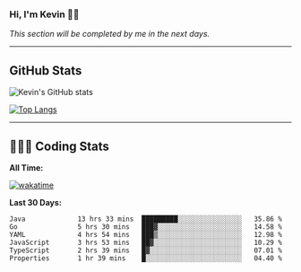 ### Hi, I'm Kevin 👋🏻

_This section will be completed by me in the next days._


--- 
## GitHub Stats
![Kevin's GitHub stats](https://github-readme-stats.vercel.app/api?username=kevin-kraus&show_icons=true&theme=dark)

[![Top Langs](https://github-readme-stats.vercel.app/api/top-langs/?username=kevin-kraus&layout=compact&theme=dark)]()

---
## 🧑🏻‍💻 Coding Stats

**All Time:**

[![wakatime](https://wakatime.com/badge/user/2ee1869b-72a2-4c21-b5f7-e95432f5a1cf.svg?style=flat)](https://wakatime.com/@2ee1869b-72a2-4c21-b5f7-e95432f5a1cf)

**Last 30 Days:**

<!--START_SECTION:waka-->

```text
Java             13 hrs 33 mins  █████████░░░░░░░░░░░░░░░░   35.86 %
Go               5 hrs 30 mins   ███▓░░░░░░░░░░░░░░░░░░░░░   14.58 %
YAML             4 hrs 54 mins   ███▒░░░░░░░░░░░░░░░░░░░░░   12.98 %
JavaScript       3 hrs 53 mins   ██▓░░░░░░░░░░░░░░░░░░░░░░   10.29 %
TypeScript       2 hrs 39 mins   █▓░░░░░░░░░░░░░░░░░░░░░░░   07.01 %
Properties       1 hr 39 mins    █░░░░░░░░░░░░░░░░░░░░░░░░   04.40 %
```

<!--END_SECTION:waka-->
